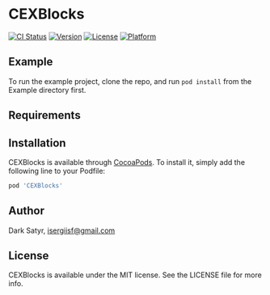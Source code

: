 # CEXBlocks

[![CI Status](https://img.shields.io/travis/Advanced-Jewish-Technologies/CEXBlocks.svg?style=flat)](https://travis-ci.org/Advanced-Jewish-Technologies/CEXBlocks)
[![Version](https://img.shields.io/cocoapods/v/CEXBlocks.svg?style=flat)](https://cocoapods.org/pods/CEXBlocks)
[![License](https://img.shields.io/cocoapods/l/CEXBlocks.svg?style=flat)](https://cocoapods.org/pods/CEXBlocks)
[![Platform](https://img.shields.io/cocoapods/p/CEXBlocks.svg?style=flat)](https://cocoapods.org/pods/CEXBlocks)

## Example

To run the example project, clone the repo, and run `pod install` from the Example directory first.

## Requirements

## Installation

CEXBlocks is available through [CocoaPods](https://cocoapods.org). To install
it, simply add the following line to your Podfile:

```ruby
pod 'CEXBlocks'
```

## Author

Dark Satyr, isergiisf@gmail.com

## License

CEXBlocks is available under the MIT license. See the LICENSE file for more info.
